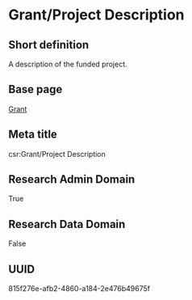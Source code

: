 # Grant/Project Description
## Short definition
A description of the funded project.
## Base page
[Grant](https://github.com/EuroCRIS/CASRAI-Dictionairies/blob/main/Objects/Grant.md)
## Meta title
csr:Grant/Project Description
## Research Admin Domain
True
## Research Data Domain
False
## UUID
815f276e-afb2-4860-a184-2e476b49675f
